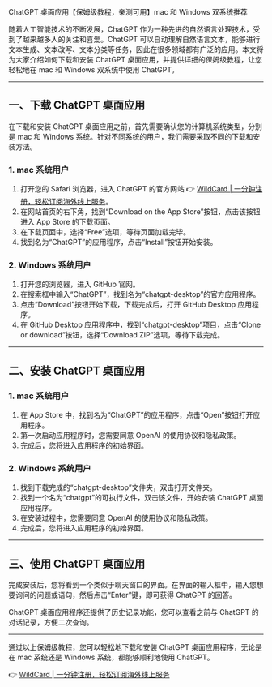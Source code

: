 ChatGPT 桌面应用【保姆级教程，亲测可用】mac 和 Windows 双系统推荐

随着人工智能技术的不断发展，ChatGPT 作为一种先进的自然语言处理技术，受到了越来越多人的关注和喜爱。ChatGPT 可以自动理解自然语言文本，能够进行文本生成、文本改写、文本分类等任务，因此在很多领域都有广泛的应用。本文将为大家介绍如何下载和安装 ChatGPT 桌面应用，并提供详细的保姆级教程，让您轻松地在 mac 和 Windows 双系统中使用 ChatGPT。

---

## 一、下载 ChatGPT 桌面应用

在下载和安装 ChatGPT 桌面应用之前，首先需要确认您的计算机系统类型，分别是 mac 和 Windows 系统。针对不同系统的用户，我们需要采取不同的下载和安装方法。

### 1. mac 系统用户

1. 打开您的 Safari 浏览器，进入 ChatGPT 的官方网站 👉 [WildCard | 一分钟注册，轻松订阅海外线上服务](https://bit.ly/bewildcard)。
2. 在网站首页的右下角，找到“Download on the App Store”按钮，点击该按钮进入 App Store 的下载页面。
3. 在下载页面中，选择“Free”选项，等待页面加载完毕。
4. 找到名为“ChatGPT”的应用程序，点击“Install”按钮开始安装。

### 2. Windows 系统用户

1. 打开您的浏览器，进入 GitHub 官网。
2. 在搜索框中输入“ChatGPT”，找到名为“chatgpt-desktop”的官方应用程序。
3. 点击“Download”按钮开始下载，下载完成后，打开 GitHub Desktop 应用程序。
4. 在 GitHub Desktop 应用程序中，找到“chatgpt-desktop”项目，点击“Clone or download”按钮，选择“Download ZIP”选项，等待下载完成。

---

## 二、安装 ChatGPT 桌面应用

### 1. mac 系统用户

1. 在 App Store 中，找到名为“ChatGPT”的应用程序，点击“Open”按钮打开应用程序。
2. 第一次启动应用程序时，您需要同意 OpenAI 的使用协议和隐私政策。
3. 完成后，您将进入应用程序的初始界面。

### 2. Windows 系统用户

1. 找到下载完成的“chatgpt-desktop”文件夹，双击打开文件夹。
2. 找到一个名为“chatgpt”的可执行文件，双击该文件，开始安装 ChatGPT 桌面应用程序。
3. 在安装过程中，您需要同意 OpenAI 的使用协议和隐私政策。
4. 完成后，您将进入应用程序的初始界面。

---

## 三、使用 ChatGPT 桌面应用

完成安装后，您将看到一个类似于聊天窗口的界面。在界面的输入框中，输入您想要询问的问题或语句，然后点击“Enter”键，即可获得 ChatGPT 的回答。

ChatGPT 桌面应用程序还提供了历史记录功能，您可以查看之前与 ChatGPT 的对话记录，方便二次查询。

---

通过以上保姆级教程，您可以轻松地下载和安装 ChatGPT 桌面应用程序，无论是在 mac 系统还是 Windows 系统，都能够顺利地使用 ChatGPT。

👉 [WildCard | 一分钟注册，轻松订阅海外线上服务](https://bit.ly/bewildcard)